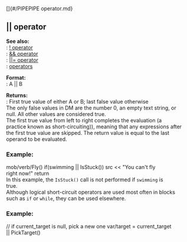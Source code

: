 []{#/PIPEPIPE operator.md}    
## \|\| operator    
**See also:**    
:   [! operator](/operator/!)    
:   [&& operator](/operator/&&)    
:   [\|\|= operator](/operator/%7C%7C=)    
:   [operators](/operator)    
<!-- -->    
**Format:**    
:   A \|\| B    
<!-- -->    
**Returns:**    
:   First true value of either A or B; last false value otherwise    
The only false values in DM are the number 0, an empty text string, or    
null. All other values are considered true.    
The first true value from left to right completes the evaluation (a    
practice known as short-circuiting)), meaning that any expressions after    
the first true value are skipped. The return value is equal to the last    
operand to be evaluated.    
### Example:    
mob/verb/Fly() if(swimming \|\| IsStuck()) src \<\< \"You can\'t fly    
right now!\" return    
In this example, the `IsStuck()` call is not performed if `swimming` is    
true.    
Although logical short-circuit operators are used most often in blocks    
such as `if` or `while`, they can be used elsewhere.    
### Example:    
// if current_target is null, pick a new one var/target = current_target    
\|\| PickTarget()  